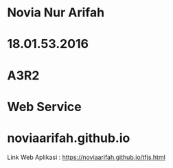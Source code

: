 # Novia Nur Arifah
# 18.01.53.2016
# A3R2
# Web Service


# noviaarifah.github.io

Link Web Aplikasi : https://noviaarifah.github.io/tfjs.html
